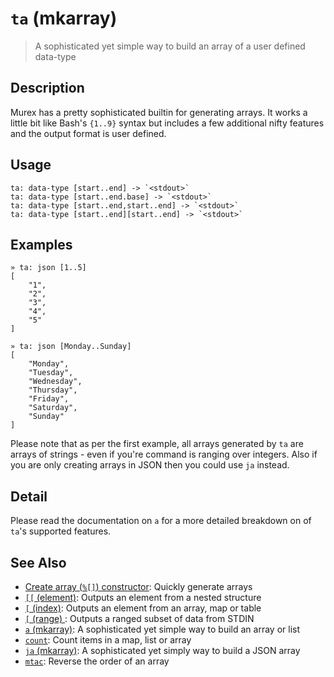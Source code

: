 # `ta` (mkarray)

> A sophisticated yet simple way to build an array of a user defined data-type

## Description

Murex has a pretty sophisticated builtin for generating arrays. It works
a little bit like Bash's `{1..9}` syntax but includes a few additional nifty
features and the output format is user defined.

## Usage

    ta: data-type [start..end] -> `<stdout>`
    ta: data-type [start..end.base] -> `<stdout>`
    ta: data-type [start..end,start..end] -> `<stdout>`
    ta: data-type [start..end][start..end] -> `<stdout>`

## Examples

    » ta: json [1..5]
    [
        "1",
        "2",
        "3",
        "4",
        "5"
    ]

    » ta: json [Monday..Sunday]
    [
        "Monday",
        "Tuesday",
        "Wednesday",
        "Thursday",
        "Friday",
        "Saturday",
        "Sunday"
    ]

Please note that as per the first example, all arrays generated by `ta` are
arrays of strings - even if you're command is ranging over integers. Also
if you are only creating arrays in JSON then you could use `ja` instead.

## Detail

Please read the documentation on `a` for a more detailed breakdown on of
`ta`'s supported features.

## See Also

- [Create array (`%[]`) constructor](/parser/create-array.md):
  Quickly generate arrays
- [`[[` (element)](./element.md):
  Outputs an element from a nested structure
- [`[` (index)](./index2.md):
  Outputs an element from an array, map or table
- [`[` (range) ](./range.md):
  Outputs a ranged subset of data from STDIN
- [`a` (mkarray)](./a.md):
  A sophisticated yet simple way to build an array or list
- [`count`](./count.md):
  Count items in a map, list or array
- [`ja` (mkarray)](./ja.md):
  A sophisticated yet simply way to build a JSON array
- [`mtac`](./mtac.md):
  Reverse the order of an array
